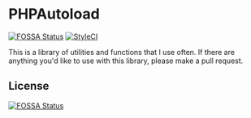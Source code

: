 # PHPAutoload
[![FOSSA Status](https://app.fossa.io/api/projects/git%2Bgithub.com%2FFoksVHox%2FPHPAutoload.svg?type=shield)](https://app.fossa.io/projects/git%2Bgithub.com%2FFoksVHox%2FPHPAutoload?ref=badge_shield)
[![StyleCI](https://github.styleci.io/repos/233390574/shield?branch=master)](https://github.styleci.io/repos/233390574)

This is a library of utilities and functions that I use often. If there are anything you'd like to use with this library, please make a pull request.


## License
[![FOSSA Status](https://app.fossa.io/api/projects/git%2Bgithub.com%2FFoksVHox%2FPHPAutoload.svg?type=large)](https://app.fossa.io/projects/git%2Bgithub.com%2FFoksVHox%2FPHPAutoload?ref=badge_large)
